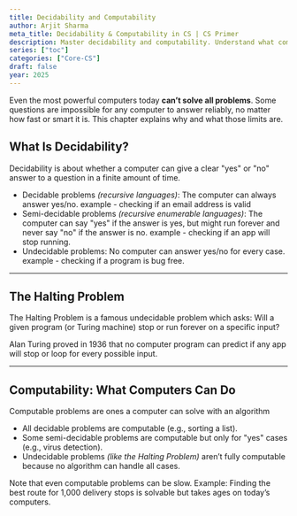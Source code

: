 ```yaml
---
title: Decidability and Computability
author: Arjit Sharma
meta_title: Decidability & Computability in CS | CS Primer
description: Master decidability and computability. Understand what computers can and cannot solve, with insights into algorithms and theoretical CS
series: ["toc"]
categories: ["Core-CS"]
draft: false
year: 2025
---
```


Even the most powerful computers today **can’t solve all problems**. Some questions are impossible for any computer to answer reliably, no matter how fast or smart it is. This chapter explains why and what those limits are.

## What Is Decidability?

Decidability is about whether a computer can give a clear "yes" or "no" answer to a question in a finite amount of time.

- Decidable problems *(recursive languages)*: The computer can always answer yes/no. example - checking if an email address is valid
- Semi-decidable problems *(recursive enumerable languages)*: The computer can say "yes" if the answer is yes, but might run forever and never say "no" if the answer is no. example - checking if an app will stop running.
- Undecidable problems: No computer can answer yes/no for every case. example - checking if a program is bug free.

---
## The Halting Problem

The Halting Problem is a famous undecidable problem which asks: Will a given program (or Turing machine) stop or run forever on a specific input? 

Alan Turing proved in 1936 that no computer program can predict if any app will stop or loop for every possible input. 

---

## Computability: What Computers Can Do

Computable problems are ones a computer can solve with an algorithm

- All decidable problems are computable (e.g., sorting a list).
- Some semi-decidable problems are computable but only for "yes" cases (e.g., virus detection).
- Undecidable problems *(like the Halting Problem)* aren’t fully computable because no algorithm can handle all cases.

Note that even computable problems can be slow. Example: Finding the best route for 1,000 delivery stops is solvable but takes ages on today’s computers.